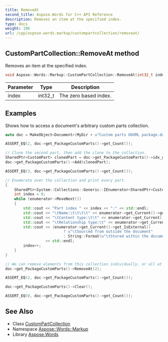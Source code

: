 ```yaml
---
title: RemoveAt
second_title: Aspose.Words for C++ API Reference
description: Removes an item at the specified index.
type: docs
weight: 196
url: /cpp/aspose.words.markup/custompartcollection/removeat/
---
```

## CustomPartCollection::RemoveAt method


Removes an item at the specified index.

```cpp
void Aspose::Words::Markup::CustomPartCollection::RemoveAt(int32_t index)
```


| Parameter | Type | Description |
| --- | --- | --- |
| index | int32_t | The zero based index. |

## Examples



Shows how to access a document's arbitrary custom parts collection. 
```cpp
auto doc = MakeObject<Document>(MyDir + u"Custom parts OOXML package.docx");

ASSERT_EQ(2, doc->get_PackageCustomParts()->get_Count());

// Clone the second part, then add the clone to the collection.
SharedPtr<CustomPart> clonedPart = doc->get_PackageCustomParts()->idx_get(1)->Clone();
doc->get_PackageCustomParts()->Add(clonedPart);

ASSERT_EQ(3, doc->get_PackageCustomParts()->get_Count());

// Enumerate over the collection and print every part.
{
    SharedPtr<System::Collections::Generic::IEnumerator<SharedPtr<CustomPart>>> enumerator = doc->get_PackageCustomParts()->GetEnumerator();
    int index = 0;
    while (enumerator->MoveNext())
    {
        std::cout << "Part index " << index << ":" << std::endl;
        std::cout << "\tName:\t\t\t\t" << enumerator->get_Current()->get_Name() << std::endl;
        std::cout << "\tContent type:\t\t" << enumerator->get_Current()->get_ContentType() << std::endl;
        std::cout << "\tRelationship type:\t" << enumerator->get_Current()->get_RelationshipType() << std::endl;
        std::cout << (enumerator->get_Current()->get_IsExternal()
                          ? u"\tSourced from outside the document"
                          : String::Format(u"\tStored within the document, length: {0} bytes", enumerator->get_Current()->get_Data()->get_Length()))
                  << std::endl;
        index++;
    }
}

// We can remove elements from this collection individually, or all at once.
doc->get_PackageCustomParts()->RemoveAt(2);

ASSERT_EQ(2, doc->get_PackageCustomParts()->get_Count());

doc->get_PackageCustomParts()->Clear();

ASSERT_EQ(0, doc->get_PackageCustomParts()->get_Count());
```

## See Also

* Class [CustomPartCollection](../)
* Namespace [Aspose::Words::Markup](../../)
* Library [Aspose.Words](../../../)
